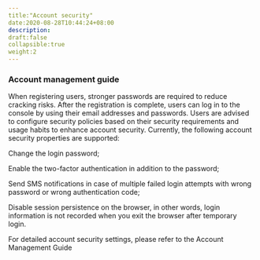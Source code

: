 ```yaml
---
title:"Account security"
date:2020-08-28T10:44:24+08:00
description:
draft:false
collapsible:true
weight:2
---
```



### Account management guide

When registering users, stronger passwords are required to reduce cracking risks. After the registration is complete, users can log in to the console by using their email addresses and passwords. Users are advised to configure security policies based on their security requirements and usage habits to enhance account security. Currently, the following account security properties are supported:

Change the login password;

Enable the two-factor authentication in addition to the password;

Send SMS notifications in case of multiple failed login attempts with wrong password or wrong authentication code;

Disable session persistence on the browser, in other words, login information is not recorded when you exit the browser after temporary login.

For detailed account security settings, please refer to the Account Management Guide
